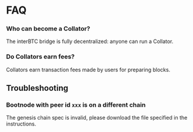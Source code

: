 # FAQ

### Who can become a Collator?

The interBTC bridge is fully decentralized: anyone can run a Collator.

### Do Collators earn fees?

Collators earn transaction fees made by users for preparing blocks.

## Troubleshooting

### Bootnode with peer id `xxx` is on a different chain

The genesis chain spec is invalid, please download the file specified in the instructions.

